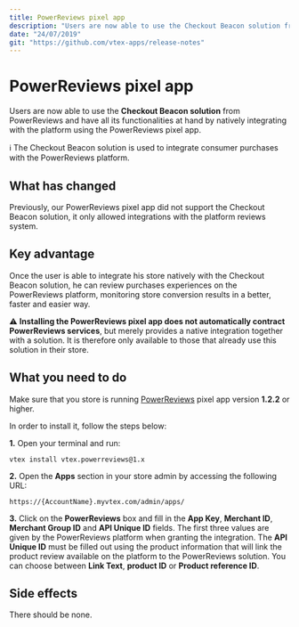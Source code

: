 ```yaml
---
title: PowerReviews pixel app
description: "Users are now able to use the Checkout Beacon solution from PowerReviews and have all its functionalities at hand by natively integrating with the platform using the PowerReviews pixel app."
date: "24/07/2019"
git: "https://github.com/vtex-apps/release-notes"
---
```


# PowerReviews pixel app

Users are now able to use the **Checkout Beacon solution** from PowerReviews and have all its functionalities at hand by natively integrating with the platform using the PowerReviews pixel app.

:information_source: The Checkout Beacon solution is used to integrate consumer purchases with the PowerReviews platform.

## What has changed

Previously, our PowerReviews pixel app did not support the Checkout Beacon solution, it only allowed integrations with the platform reviews system.

## Key advantage

Once the user is able to integrate his store natively with the Checkout Beacon solution, he can review purchases experiences on the PowerReviews platform, monitoring store conversion results in a better, faster and easier way.

:warning: **Installing the PowerReviews pixel app does not automatically contract PowerReviews services**, but merely provides a native integration together with a solution. It is therefore only available to those that already use this solution in their store.

## What you need to do

Make sure that you store is running [PowerReviews](https://github.com/vtex-apps/powerreviews) pixel app version **1.2.2** or higher.

In order to install it, follow the steps below:

**1.** Open your terminal and run:

`vtex install vtex.powerreviews@1.x`

**2.** Open the **Apps** section in your store admin by accessing the following URL:

`https://{AccountName}.myvtex.com/admin/apps/`

**3.** Click on the **PowerReviews** box and fill in the **App Key**, **Merchant ID**, **Merchant Group ID** and **API Unique ID** fields. The first three values are given by the PowerReviews platform when granting the integration. The **API Unique ID** must be filled out using the product information that will link the product review available on the platform to the PowerReviews solution. You can choose between **Link Text**, **product ID** or **Product reference ID**.

## Side effects

There should be none.
